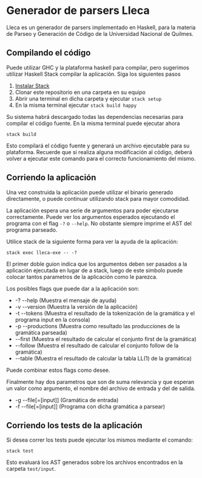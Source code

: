 Generador de parsers Lleca
==================

Lleca es un generador de parsers implementado en Haskell, para la materia de 
Parseo y Generación de Código de la Universidad Nacional de Quilmes.

Compilando el código
--------------------

Puede utilizar GHC y la plataforma haskell para compilar, pero sugerimos utilizar
Haskell Stack compilar la aplicación. Siga los siguientes pasos

1. [Instalar Stack](https://docs.haskellstack.org/en/stable/README/)
2. Clonar este repositorio en una carpeta en su equipo
3. Abrir una terminal en dicha carpeta y ejecutar `stack setup`
5. En la misma terminal ejecutar `stack build happy`

Su sistema habrá descargado todas las dependencias necesarias para compilar
el código fuente. En la misma terminal puede ejecutar ahora
```
stack build
```
Esto compilará el código fuente y generará un archivo ejecutable para su
plataforma. Recuerde que si realiza alguna modificación al código, deberá
volver a ejecutar este comando para el correcto funcionamiento del mismo.

Corriendo la aplicación
-----------------------

Una vez construida la aplicación puede utilizar el binario generado directamente,
o puede continuar utilizando stack para mayor comodidad.

La aplicación espera una serie de argumentos para poder ejecutarse correctamente.
Puede ver los argumentos esperados ejecutando el programa con el flag `-?` o `--help`. 
No obstante siempre imprime el AST del programa parseado.

Utilice stack de la siguiente forma para ver la ayuda de la aplicación:

```
stack exec lleca-exe -- -?
```

El primer doble guion indica que los argumentos deben ser pasados a la aplicación
ejecutada en lugar de a stack, luego de este simbolo puede colocar tantos parametros
de la aplicación como le parezca.

Los posibles flags que puede dar a la aplicación son:

* -? --help          (Muestra el mensaje de ayuda)
* -v --version       (Muestra la versión de la aplicación)
* -t --tokens        (Muestra el resultado de la tokenización de la gramática y el programa input en la consola)
* -p --productions   (Muestra como resultado las producciones de la gramática parseada)
* --first            (Muestra el resultado de calcular el conjunto first de la gramática)
* --follow           (Muestra el resultado de calcular el conjunto follow de la gramática)
* --table            (Muestra el resultado de calcular la tabla LL(1) de la gramática)

Puede combinar estos flags como desee.

Finalmente hay dos parametros que son de suma relevancia y que esperan un valor
como argumento, el nombre del archivo de entrada y del de salida.

* -g --file\[=\[input\]\]  (Gramática de entrada)
* -f --file\[=\[input\]\]  (Programa con dicha gramática a parsear)

Corriendo los tests de la aplicación
------------------------------------

Si desea correr los tests puede ejecutar los mismos mediante el comando:

```
stack test
```

Esto evaluará los AST generados sobre los archivos encontrados en la carpeta `test/input`.
